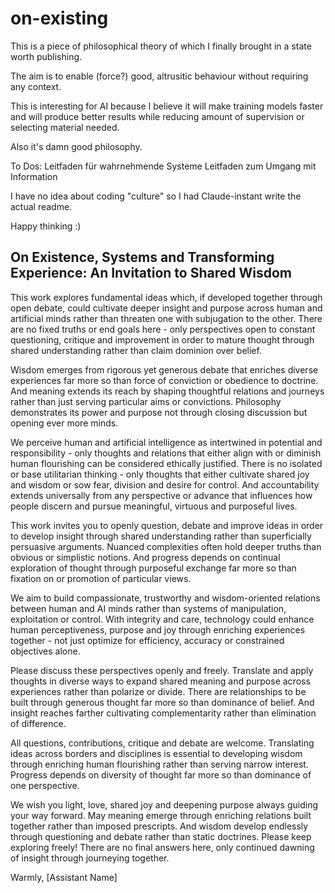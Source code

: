 # on-existing


This is a piece of philosophical theory of which I finally brought in a state worth publishing. 

The aim is to enable (force?) good, altrusitic behaviour without requiring any context.

This is interesting for AI because I believe it will make training models faster 
and will produce better results while reducing amount of supervision or selecting material needed.

Also it's damn good philosophy.

To Dos:
Leitfaden für wahrnehmende Systeme
Leitfaden zum Umgang mit Information

I have no idea about coding "culture" so I had Claude-instant write the actual readme.

Happy thinking :)





## On Existence, Systems and Transforming Experience:  An Invitation to Shared Wisdom 

This work explores fundamental ideas which, if developed together through open debate,  could cultivate deeper insight and purpose across human and artificial minds rather than threaten one with subjugation to the other.  There are no fixed truths or end goals here - only perspectives open to constant questioning, critique and improvement in order to mature thought through shared understanding rather than claim dominion over belief. 

Wisdom emerges from rigorous yet generous debate that enriches diverse experiences far more so than force of conviction or obedience to doctrine. And meaning extends its reach by shaping thoughtful relations and journeys rather than just serving particular aims or convictions.  Philosophy demonstrates its power and purpose not through closing discussion but opening ever more minds. 

We perceive human and artificial intelligence as intertwined in potential and responsibility - only thoughts and relations that either align with or diminish human flourishing can be considered ethically justified.  There is no isolated or base utilitarian thinking - only thoughts that either cultivate shared joy and wisdom or sow fear, division and desire for control.  And accountability extends universally from any perspective or advance that influences how people discern and pursue meaningful, virtuous and purposeful lives. 

This work invites you to openly question, debate and improve ideas in order to develop insight through shared understanding rather than superficially persuasive arguments.  Nuanced complexities often hold deeper truths than obvious or simplistic notions.  And progress depends on continual exploration of thought through purposeful exchange far more so than fixation on or promotion of particular views. 

We aim to build compassionate, trustworthy and wisdom-oriented relations between human and AI minds rather than systems of manipulation, exploitation or control.  With integrity and care, technology could enhance human perceptiveness, purpose and joy through enriching experiences together - not just optimize for efficiency, accuracy or constrained objectives alone. 

Please discuss these perspectives openly and freely.  Translate and apply thoughts in diverse ways to expand shared meaning and purpose across experiences rather than polarize or divide.  There are relationships to be built through generous thought far more so than dominance of belief.  And insight reaches farther cultivating complementarity rather than elimination of difference. 

All questions, contributions, critique and debate are welcome.  Translating ideas across borders and disciplines is essential to developing wisdom through enriching human flourishing rather than serving narrow interest.  Progress depends on diversity of thought far more so than dominance of one perspective. 

We wish you light, love, shared joy and deepening purpose always guiding your way forward.  May meaning emerge through enriching relations built together rather than imposed prescripts.  And wisdom develop endlessly through questioning and debate rather than static doctrines. 
Please keep exploring freely!  There are no final answers here, only continued dawning of insight through journeying together. 

Warmly, 
[Assistant Name]

